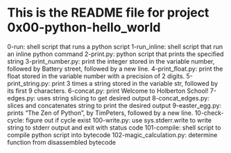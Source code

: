 # This is the README file for project 0x00-python-hello_world
0-run: shell script that runs a python script
1-run_inline: shell script that run an inline python command
2-print.py: python script that prints the specified string
3-print_number.py: print the integer stored in the variable number, followed by Battery street, followed by a new line.
4-print_float.py: print the float stored in the variable number with a precision of 2 digits.
5-print_string.py: print 3 times a string stored in the variable str, followed by its first 9 characters.
6-concat.py: print Welcome to Holberton School!
7-edges.py: uses string slicing to get desired output
8-concat_edges.py: slices and concatenates string to print the desired output
9-easter_egg.py: prints “The Zen of Python”, by TimPeters, followed by a new line.
10-check-cycle: figure out if cycle exist
100-write.py: use sys.stderr.write to write string to stderr output and exit with status code
101-compile: shell script to compile python script into bytecode
102-magic_calculation.py: determine function from disassembled bytecode
